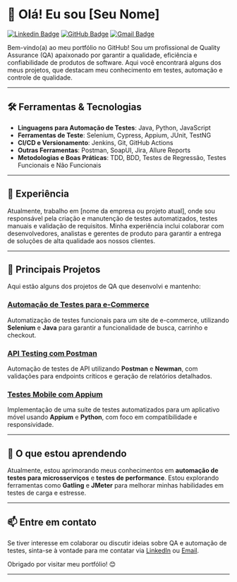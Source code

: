 # 👋 Olá! Eu sou [Seu Nome]

[![Linkedin Badge](https://img.shields.io/badge/-LinkedIn-blue?style=flat-square&logo=Linkedin&logoColor=white&link=https://www.linkedin.com/in/seu-perfil)](https://www.linkedin.com/in/seu-perfil)
[![GitHub Badge](https://img.shields.io/badge/-GitHub-000?style=flat-square&logo=Github&logoColor=white&link=https://github.com/seu-usuario)](https://github.com/seu-usuario)
[![Gmail Badge](https://img.shields.io/badge/-seuemail@gmail.com-c14438?style=flat-square&logo=Gmail&logoColor=white&link=mailto:seuemail@gmail.com)](mailto:seuemail@gmail.com)

Bem-vindo(a) ao meu portfólio no GitHub! Sou um profissional de Quality Assurance (QA) apaixonado por garantir a qualidade, eficiência e confiabilidade de produtos de software. Aqui você encontrará alguns dos meus projetos, que destacam meu conhecimento em testes, automação e controle de qualidade.

---

## 🛠️ Ferramentas & Tecnologias

- **Linguagens para Automação de Testes**: Java, Python, JavaScript
- **Ferramentas de Teste**: Selenium, Cypress, Appium, JUnit, TestNG
- **CI/CD e Versionamento**: Jenkins, Git, GitHub Actions
- **Outras Ferramentas**: Postman, SoapUI, Jira, Allure Reports
- **Metodologias e Boas Práticas**: TDD, BDD, Testes de Regressão, Testes Funcionais e Não Funcionais

---

## 💼 Experiência

Atualmente, trabalho em [nome da empresa ou projeto atual], onde sou responsável pela criação e manutenção de testes automatizados, testes manuais e validação de requisitos. Minha experiência inclui colaborar com desenvolvedores, analistas e gerentes de produto para garantir a entrega de soluções de alta qualidade aos nossos clientes.

---

## 🌟 Principais Projetos

Aqui estão alguns dos projetos de QA que desenvolvi e mantenho:

### [Automação de Testes para e-Commerce](https://github.com/seu-usuario/projeto1)
Automatização de testes funcionais para um site de e-commerce, utilizando **Selenium** e **Java** para garantir a funcionalidade de busca, carrinho e checkout.

### [API Testing com Postman](https://github.com/seu-usuario/projeto2)
Automação de testes de API utilizando **Postman** e **Newman**, com validações para endpoints críticos e geração de relatórios detalhados.

### [Testes Mobile com Appium](https://github.com/seu-usuario/projeto3)
Implementação de uma suíte de testes automatizados para um aplicativo móvel usando **Appium** e **Python**, com foco em compatibilidade e responsividade.

---

## 🌱 O que estou aprendendo

Atualmente, estou aprimorando meus conhecimentos em **automação de testes para microsserviços** e **testes de performance**. Estou explorando ferramentas como **Gatling** e **JMeter** para melhorar minhas habilidades em testes de carga e estresse.

---

## 📫 Entre em contato

Se tiver interesse em colaborar ou discutir ideias sobre QA e automação de testes, sinta-se à vontade para me contatar via [LinkedIn](https://www.linkedin.com/in/seu-perfil) ou [Email](mailto:seuemail@gmail.com).

Obrigado por visitar meu portfólio! 😊

---
